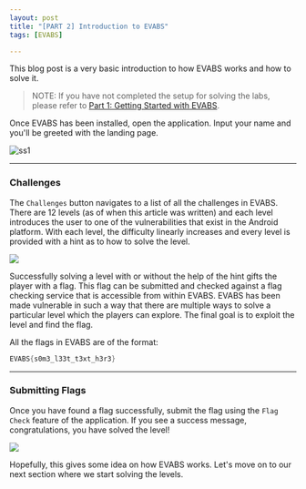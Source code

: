 ```yaml
---
layout: post
title: "[PART 2] Introduction to EVABS"
tags: [EVABS]

---
```

This blog post is a very basic introduction to how EVABS works and how to solve it.

> NOTE: If you have not completed the setup for solving the labs, please refer to [Part 1: Getting Started with EVABS](https://www.hawkspawn.com/blog/getting-started-with-evabs/).

Once EVABS has been installed, open the application. Input your name and you'll be greeted with the landing page.

![](https://github.com/abhi-r3v0/blog/blob/gh-pages/images/EVABSP2/newui.jpg "ss1")

---
### Challenges
The `Challenges` button navigates to a list of all the challenges in EVABS. There are 12 levels (as of when this article was written) and each level introduces the user to one of the vulnerabilities that exist in the Android platform. With each level, the difficulty linearly increases and every level is provided with a hint as to how to solve the level. 

![](https://github.com/abhi-r3v0/blog/blob/gh-pages/images/EVABSP2/ss2.jpg)

Successfully solving a level with or without the help of the hint gifts the player with a flag. This flag can be submitted and checked against a flag checking service that is accessible from within EVABS. EVABS has been made vulnerable in such a way that there are multiple ways to solve a particular level which the players can explore. The final goal is to exploit the level and find the flag.

All the flags in EVABS are of the format:

```java
EVABS{s0m3_l33t_t3xt_h3r3}
```

---
### Submitting Flags

Once you have found a flag successfully, submit the flag using the `Flag Check` feature of the application. If you see a success message, congratulations, you have solved the level! 

![](https://github.com/abhi-r3v0/blog/blob/gh-pages/images/EVABSP2/flagcheck.jpg)

Hopefully, this gives some idea on how EVABS works. 
Let's move on to our next section where we start solving the levels. 
